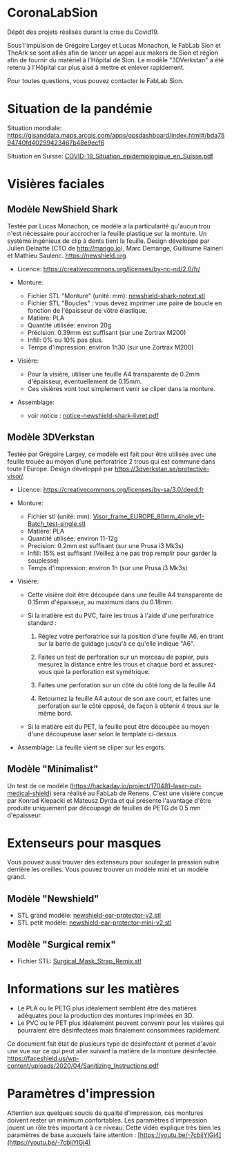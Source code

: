 # CoronaLabSion
Dépôt des projets réalisés durant la crise du Covid19.

Sous l'impulsion de Grégoire Largey et Lucas Monachon, le FabLab Sion et TheArk se sont alliés afin de lancer un appel aux makers de Sion et région afin de fournir du matériel à l'Hôpital de Sion. Le modèle "3DVerkstan" a été retenu à l'Hôpital car plus aisé à mettre et enlever rapidement. 

Pour toutes questions, vous pouvez contacter le FabLab Sion.

# Situation de la pandémie
Situation mondiale: https://gisanddata.maps.arcgis.com/apps/opsdashboard/index.html#/bda7594740fd40299423467b48e9ecf6

Situation en Suisse: [COVID-19_Situation_epidemiologique_en_Suisse.pdf](COVID-19_Situation_epidemiologique_en_Suisse.pdf)

# Visières faciales

## Modèle NewShield Shark
Testée par Lucas Monachon, ce modèle a la particularité qu'aucun trou n'est nécessaire pour accrocher la feuille plastique sur la monture. Un système ingénieux de clip à dents tient la feuille. Design développé par Julien Delnatte (CTO de http://mango.io), Marc Demange, Guillaume Raineri et Mathieu Saulenc. https://newshield.org

- Licence: https://creativecommons.org/licenses/by-nc-nd/2.0/fr/

- Monture:
	- Fichier STL "Monture" (unité: mm): [newshield-shark-notext.stl](newshield-shark-notext.stl)
	- Fichier STL "Boucles" : vous devez imprimer une paire de boucle en fonction de l'épaisseur de vôtre élastique. 
	- Matière: PLA
	- Quantité utilisée: environ 20g 
	- Précision: 0.39mm est suffisant (sur une Zortrax M200)
	- Infill: 0% ou 10% pas plus.
	- Temps d'impression: environ 1h30 (sur une Zortrax M200)
	
- Visière:
	- Pour la visière, utiliser une feuille A4 transparente de 0.2mm d'épaisseur, éventuellement de 0.15mm.
	- Ces visières vont tout simplement venir se cliper dans la monture.
	
- Assemblage:
	- voir notice : [notice-newshield-shark-livret.pdf](notice-newshield-shark-livret.pdf)

## Modèle 3DVerkstan
Testée par Grégoire Largey, ce modèle est fait pour être utilisée avec une feuille trouée au moyen d'une perforatrice 2 trous qui est commune dans toute l'Europe. Design développé par https://3dverkstan.se/protective-visor/.

- Licence: https://creativecommons.org/licenses/by-sa/3.0/deed.fr

- Monture:
	- Fichier stl (unité: mm): [Visor_frame_EUROPE_80mm_4hole_v1-Batch_test-single.stl](Visor_frame_EUROPE_80mm_4hole_v1-Batch_test-single.stl)
	- Matière: PLA
	- Quantité utilisée: environ 11-12g 
	- Precision: 0.2mm est suffisant (sur une Prusa i3 Mk3s)
	- Infill: 15% est suffisant (Veillez à ne pas trop remplir pour garder la souplesse)
	- Temps d'impression: environ 1h (sur une Prusa i3 Mk3s)
	
- Visière:
	- Cette visière doit être découpée dans une feuille A4 transparente de 0.15mm d'épaisseur, au maximum dans du 0.18mm.
	- Si la matière est du PVC, faire les trous à l'aide d'une perforatrice standard :

		1. Réglez votre perforatrice sur la position d'une feuille A6, en tirant sur la barre de guidage jusqu'à ce qu'elle indique "A6".
		2. Faites un test de perforation sur un morceau de papier, puis mesurez la distance entre les trous et chaque bord et assurez-vous que la perforation est symétrique.
		3. Faites une perforation sur un côté du côté long de la feuille A4

		4. Retournez la feuille A4 autour de son axe court, et faites une perforation sur le côté opposé, de façon à obtenir 4 trous sur le même bord.
		
	- Si la matière est du PET, la feuille peut être découpée au moyen d'une découpeuse laser selon le template ci-dessus.

- Assemblage: La feuille vient se cliper sur les ergots.
	

## Modèle "Minimalist"
Un test de ce modèle (https://hackaday.io/project/170481-laser-cut-medical-shield) sera réalisé au FabLab de Renens. C'est une visière conçue par Konrad Klepacki et Mateusz Dyrda et qui présente l'avantage d'être produite uniquement par découpage de feuilles de PETG de 0.5 mm d'épaisseur.

# Extenseurs pour masques
Vous pouvez aussi trouver des extenseurs pour soulager la pression subie derrière les oreilles. Vous pouvez trouver un modèle mini et un modèle grand.

## Modèle "Newshield"
- STL grand modèle: [newshield-ear-protector-v2.stl](newshield-ear-protector-v2.stl)
- STL petit modèle: [newshield-ear-protector-mini-v2.stl](newshield-ear-protector-mini-v2.stl)

## Modèle "Surgical remix"
- Fichier STL: [Surgical_Mask_Strap_Remix.stl](Surgical_Mask_Strap_Remix.stl)


# Informations sur les matières
- Le PLA ou le PETG plus idéalement semblent être des matières adéquates pour la production des montures imprimées en 3D.
- Le PVC ou le PET plus idéalement peuvent convenir pour les visières qui pourraient être désinfectées mais finalement consommées rapidement.

Ce document fait état de plusieurs type de désinfectant et permet d'avoir une vue sur ce qui peut aller suivant la matière de la monture désinfectée. https://faceshield.us/wp-content/uploads/2020/04/Sanitizing_Instructions.pdf

# Paramètres d'impression
Attention aux quelques soucis de qualité d'impression, ces montures doivent rester un minimum confortables. Les paramètres d'impression jouent un rôle très important à ce niveau. Cette vidéo explique très bien les paramètres de base auxquels faire attention : [https://youtu.be/-7cbijYlGj4](https://youtu.be/-7cbijYlGj4)

